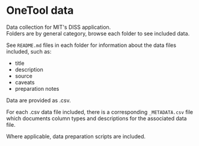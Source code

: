 # OneTool data

Data collection for MIT's DISS application.  
Folders are by general category, browse each folder to see included data.  

See `README.md` files in each folder for information about the data files included, such as:
- title
- description
- source
- caveats
- preparation notes  

Data are provided as .csv.  

For each .csv data file included, there is a corresponding `_METADATA.csv` file which documents column types and descriptions for the associated data file.  

Where applicable, data preparation scripts are included.


